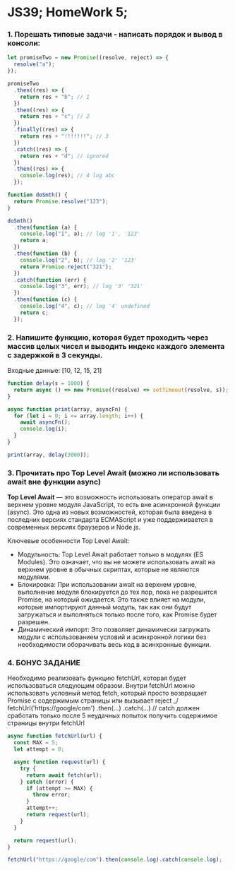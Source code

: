 # JS39; HomeWork 5;

### 1. Порешать типовые задачи - написать порядок и вывод в консоли:

```js
let promiseTwo = new Promise((resolve, reject) => {
  resolve("a");
});

promiseTwo
  .then((res) => {
    return res + "b"; // 1
  })
  .then((res) => {
    return res + "с"; // 2
  })
  .finally((res) => {
    return res + "!!!!!!!"; // 3
  })
  .catch((res) => {
    return res + "d"; // ignored
  })
  .then((res) => {
    console.log(res); // 4 log abc
  });
```

```js
function doSmth() {
  return Promise.resolve("123");
}

doSmth()
  .then(function (a) {
    console.log("1", a); // log '1', '123'
    return a;
  })
  .then(function (b) {
    console.log("2", b); // log '2' '123'
    return Promise.reject("321");
  })
  .catch(function (err) {
    console.log("3", err); // log '3' '321'
  })
  .then(function (c) {
    console.log("4", c); // log '4' undefined
    return c;
  });
```

### 2. Напишите функцию, которая будет проходить через массив целых чисел и выводить индекс каждого элемента с задержкой в 3 секунды.

Входные данные: [10, 12, 15, 21]

```js
function delay(s = 1000) {
  return async () => new Promise((resolve) => setTimeout(resolve, s));
}

async function print(array, asyncFn) {
  for (let i = 0; i <= array.length; i++) {
    await asyncFn();
    console.log(i);
  }
}

print(array, delay(3000));
```

### 3. Прочитать про Top Level Await (можно ли использовать await вне функции async)

**Top Level Await** — это возможность использовать оператор await в верхнем уровне модуля JavaScript, то есть вне асинхронной функции (async). Это одна из новых возможностей, которая была введена в последних версиях стандарта ECMAScript и уже поддерживается в современных версиях браузеров и Node.js.

Ключевые особенности Top Level Await:

- Модульность: Top Level Await работает только в модулях (ES Modules). Это означает, что вы не можете использовать await на верхнем уровне в обычных скриптах, которые не являются модулями.
- Блокировка: При использовании await на верхнем уровне, выполнение модуля блокируется до тех пор, пока не разрешится Promise, на который ожидается. Это также влияет на модули, которые импортируют данный модуль, так как они будут загружаться и выполняться только после того, как Promise будет разрешен.
- Динамический импорт: Это позволяет динамически загружать модули с использованием условий и асинхронной логики без необходимости оборачивать весь код в асинхронные функции.

### 4. БОНУС ЗАДАНИЕ

Необходимо реализовать функцию fetchUrl, которая будет использоваться следующим образом.
Внутри fetchUrl можно использовать условный метод fetch, который просто возвращает
Promise с содержимым страницы или вызывает reject \_/
fetchUrl('https://google/com&#39;)
.then(...)
.catch(...) // сatch должен сработать только после 5 неудачных попыток
получить содержимое страницы внутри fetchUrl

```js
async function fetchUrl(url) {
  const MAX = 5;
  let attempt = 0;

  async function request(url) {
    try {
      return await fetch(url);
    } catch (error) {
      if (attempt >= MAX) {
        throw error;
      }
      attempt++;
      return request(url);
    }
  }

  return request(url);
}

fetchUrl("https://google/com").then(console.log).catch(console.log);
```
